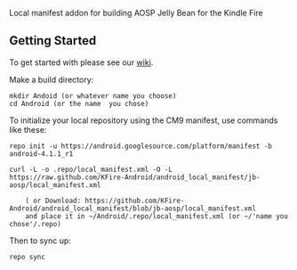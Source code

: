 Local manifest addon for building AOSP Jelly Bean for the Kindle Fire

Getting Started
---------------

To get started with please see our [wiki](https://github.com/KFire-Android/android_local_manifest/wiki).

Make a build directory:

	mkdir Andoid (or whatever name you choose)
	cd Android (or the name  you chose)
	

To initialize your local repository using the CM9 manifest, use commands like these:

    repo init -u https://android.googlesource.com/platform/manifest -b android-4.1.1_r1
    
    curl -L -o .repo/local_manifest.xml -O -L https://raw.github.com/KFire-Android/android_local_manifest/jb-aosp/local_manifest.xml

    	( or Download: https://github.com/KFire-Android/android_local_manifest/blob/jb-aosp/local_manifest.xml
		and place it in ~/Android/.repo/local_manifest.xml (or ~/'name you chose'/.repo)

Then to sync up:

    repo sync

